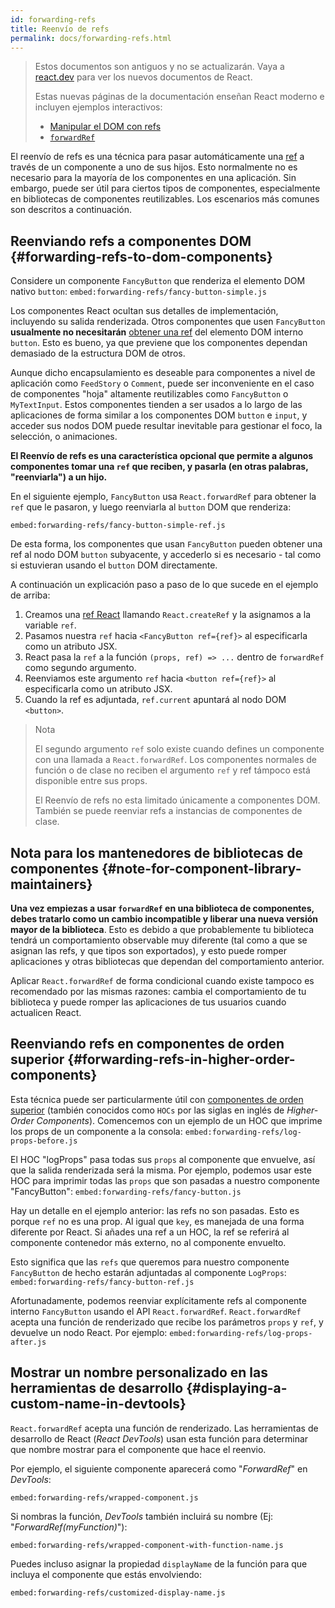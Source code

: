 ```yaml
---
id: forwarding-refs
title: Reenvío de refs
permalink: docs/forwarding-refs.html
---
```


<div class="scary">

> Estos documentos son antiguos y no se actualizarán. Vaya a [react.dev](https://es.react.dev/) para ver los nuevos documentos de React.
> 
> Estas nuevas páginas de la documentación enseñan React moderno e incluyen ejemplos interactivos:
>
> - [Manipular el DOM con refs](https://es.react.dev/learn/manipulating-the-dom-with-refs)
> - [`forwardRef`](https://es.react.dev/reference/react/forwardRef)

</div>

El reenvío de refs es una técnica para pasar automáticamente una [ref](/docs/refs-and-the-dom.html) a través de un componente a uno de sus hijos. Esto normalmente no es necesario para la mayoría de los componentes en una aplicación. Sin embargo, puede ser útil para ciertos tipos de componentes, especialmente en bibliotecas de componentes reutilizables. Los escenarios más comunes son descritos a continuación.

## Reenviando refs a componentes DOM {#forwarding-refs-to-dom-components}

Considere un componente `FancyButton` que renderiza el elemento DOM nativo `button`:
`embed:forwarding-refs/fancy-button-simple.js`

Los componentes React ocultan sus detalles de implementación, incluyendo su salida renderizada. Otros componentes que usen `FancyButton` **usualmente no necesitarán** [obtener una ref](/docs/refs-and-the-dom.html) del elemento DOM interno `button`. Esto es bueno, ya que previene que los componentes dependan demasiado de la estructura DOM de otros.

Aunque dicho encapsulamiento es deseable para componentes a nivel de aplicación como `FeedStory` o `Comment`, puede ser inconveniente en el caso de componentes "hoja" altamente reutilizables como `FancyButton` o `MyTextInput`. Estos componentes tienden a ser usados a lo largo de las aplicaciones de forma similar a los componentes DOM `button` e `input`, y acceder sus nodos DOM puede resultar inevitable para gestionar el foco, la selección, o animaciones.

**El Reenvío de refs es una característica opcional que permite a algunos componentes tomar una `ref` que reciben, y pasarla (en otras palabras, "reenviarla") a un hijo.**

En el siguiente ejemplo, `FancyButton` usa `React.forwardRef` para obtener la `ref` que le pasaron, y luego reenviarla al `button` DOM que renderiza:

`embed:forwarding-refs/fancy-button-simple-ref.js`

De esta forma, los componentes que usan `FancyButton` pueden obtener una ref al nodo DOM `button` subyacente, y accederlo si es necesario - tal como si estuvieran usando el `button` DOM directamente.

A continuación un explicación paso a paso de lo que sucede en el ejemplo de arriba:

1. Creamos una [ref React](/docs/refs-and-the-dom.html) llamando `React.createRef` y la asignamos a la variable `ref`.
1. Pasamos nuestra `ref` hacia `<FancyButton ref={ref}>` al especificarla como un atributo JSX.
1. React pasa la `ref` a la función `(props, ref) => ...` dentro de `forwardRef` como segundo argumento.
1. Reenviamos este argumento `ref` hacia `<button ref={ref}>` al especificarla como un atributo JSX.
1. Cuando la ref es adjuntada, `ref.current` apuntará al nodo DOM `<button>`.

>Nota
>
>El segundo argumento `ref` solo existe cuando defines un componente con una llamada a `React.forwardRef`. Los componentes normales de función o de clase no reciben el argumento `ref` y ref támpoco está disponible entre sus props.
>
>El Reenvío de refs no esta limitado únicamente a componentes DOM. También se puede reenviar refs a instancias de componentes de clase.

## Nota para los mantenedores de bibliotecas de componentes {#note-for-component-library-maintainers}

**Una vez empiezas a usar `forwardRef` en una biblioteca de componentes, debes tratarlo como un cambio incompatible y liberar una nueva versión mayor de la biblioteca**. Esto es debido a que probablemente tu biblioteca tendrá un comportamiento observable muy diferente (tal como a que se asignan las refs, y que tipos son exportados), y esto puede romper aplicaciones y otras bibliotecas que dependan del comportamiento anterior.

Aplicar `React.forwardRef` de forma condicional cuando existe tampoco es recomendado por las mismas razones: cambia el comportamiento de tu biblioteca y puede romper las aplicaciones de tus usuarios cuando actualicen React.

## Reenviando refs en componentes de orden superior {#forwarding-refs-in-higher-order-components}

Esta técnica puede ser particularmente útil con [componentes de orden superior](/docs/higher-order-components.html) (también conocidos como `HOCs` por las siglas en inglés de _Higher-Order Components_). Comencemos con un ejemplo de un HOC que imprime los props de un componente a la consola:
`embed:forwarding-refs/log-props-before.js`

El HOC "logProps" pasa todas sus `props` al componente que envuelve, así que la salida renderizada será la misma. Por ejemplo, podemos usar este HOC para imprimir todas las `props` que son pasadas a nuestro componente "FancyButton":
`embed:forwarding-refs/fancy-button.js`

Hay un detalle en el ejemplo anterior: las refs no son pasadas. Esto es porque `ref` no es una prop. Al igual que `key`, es manejada de una forma diferente por React. Si añades una ref a un HOC, la ref se referirá al componente contenedor más externo, no al componente envuelto.

Esto significa que las `refs` que queremos para nuestro componente `FancyButton` de hecho estarán adjuntadas al componente `LogProps`:
`embed:forwarding-refs/fancy-button-ref.js`

Afortunadamente, podemos reenviar explícitamente refs al componente interno `FancyButton` usando el API `React.forwardRef`. `React.forwardRef` acepta una función de renderizado que recibe los parámetros `props` y `ref`, y devuelve un nodo React. Por ejemplo:
`embed:forwarding-refs/log-props-after.js`

## Mostrar un nombre personalizado en las herramientas de desarrollo {#displaying-a-custom-name-in-devtools}

`React.forwardRef` acepta una función de renderizado. Las herramientas de desarrollo de React (_React DevTools_) usan esta función para determinar que nombre mostrar para el componente que hace el reenvio.
 
Por ejemplo, el siguiente componente aparecerá como "*ForwardRef*" en _DevTools_:

`embed:forwarding-refs/wrapped-component.js`

Si nombras la función, _DevTools_ también incluirá su nombre (Ej: "*ForwardRef(myFunction)*"):

`embed:forwarding-refs/wrapped-component-with-function-name.js`

Puedes incluso asignar la propiedad `displayName` de la función para que incluya el componente que estás envolviendo:

`embed:forwarding-refs/customized-display-name.js`
